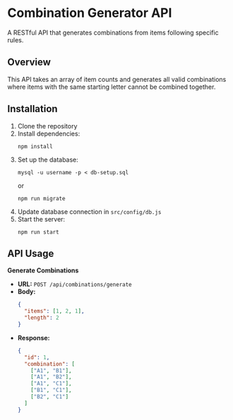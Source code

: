 # Combination Generator API

A RESTful API that generates combinations from items following specific rules.

## Overview

This API takes an array of item counts and generates all valid combinations where items with the same starting letter cannot be combined together.

## Installation

1. Clone the repository
2. Install dependencies:
   ```
   npm install
   ```
3. Set up the database:
   ```
   mysql -u username -p < db-setup.sql
   ```
   or
   ```
   npm run migrate
   ```
4. Update database connection in `src/config/db.js`
5. Start the server:
   ```
   npm run start
   ```

## API Usage

**Generate Combinations**

- **URL:** `POST /api/combinations/generate`
- **Body:**
  ```json
  {
    "items": [1, 2, 1],
    "length": 2
  }
  ```
- **Response:**
  ```json
  {
    "id": 1,
    "combination": [
      ["A1", "B1"],
      ["A1", "B2"],
      ["A1", "C1"],
      ["B1", "C1"],
      ["B2", "C1"]
    ]
  }
  ```